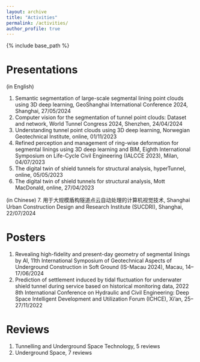 ```yaml
---
layout: archive
title: "Activities"
permalink: /activities/
author_profile: true
---
```


{% include base_path %}

Presentations
======
(in English)
1.	Semantic segmentation of large-scale segmental lining point clouds using 3D deep learning, GeoShanghai International Conference 2024, Shanghai, 27/05/2024
2.	Computer vision for the segmentation of tunnel point clouds: Dataset and network, World Tunnel Congress 2024, Shenzhen, 24/04/2024
3.	Understanding tunnel point clouds using 3D deep learning, Norwegian Geotechnical Institute, online, 01/11/2023
4.	Refined perception and management of ring-wise deformation for segmental linings using 3D deep learning and BIM, Eighth International Symposium on Life-Cycle Civil Engineering (IALCCE 2023), Milan, 04/07/2023
5.	The digital twin of shield tunnels for structural analysis, hyperTunnel, online, 05/05/2023
6.	The digital twin of shield tunnels for structural analysis, Mott MacDonald, online, 27/04/2023

(in Chinese)
7.	用于大规模盾构隧道点云自动处理的计算机视觉技术, Shanghai Urban Construction Design and Research Institute (SUCDRI), Shanghai, 22/07/2024

Posters
======
1.	Revealing high-fidelity and present-day geometry of segmental linings by AI, 11th International Symposium of Geotechnical Aspects of Underground Construction in Soft Ground (IS-Macau 2024), Macau, 14–17/06/2024
2.	Prediction of settlement induced by tidal fluctuation for underwater shield tunnel during service based on historical monitoring data, 2022 8th International Conference on Hydraulic and Civil Engineering: Deep Space Intelligent Development and Utilization Forum (ICHCE), Xi’an, 25–27/11/2022

Reviews
======
1.	Tunnelling and Underground Space Technology, 5 reviews
2.	Underground Space, 7 reviews
